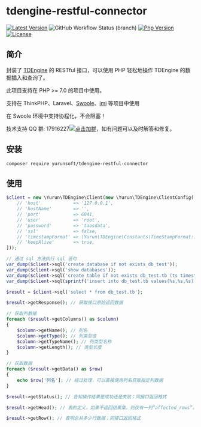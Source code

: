 # tdengine-restful-connector

[![Latest Version](https://poser.pugx.org/yurunsoft/tdengine-restful-connector/v/stable)](https://packagist.org/packages/yurunsoft/tdengine-restful-connector)
![GitHub Workflow Status (branch)](https://img.shields.io/github/workflow/status/Yurunsoft/tdengine-restful-connector/ci/master)
[![Php Version](https://img.shields.io/badge/php-%3E=7.0-brightgreen.svg)](https://secure.php.net/)
[![License](https://img.shields.io/github/license/Yurunsoft/tdengine-restful-connector.svg)](https://github.com/Yurunsoft/tdengine-restful-connector/blob/master/LICENSE)

## 简介

封装了 [TDEngine](https://github.com/taosdata/TDengine) 的 RESTful 接口，可以使用 PHP 轻松地操作 TDEngine 的数据插入和查询了。

此项目支持在 PHP >= 7.0 的项目中使用。

支持在 ThinkPHP、Laravel、[Swoole](https://github.com/swoole/swoole-src)、[imi](https://github.com/imiphp/imi) 等项目中使用

在 Swoole 环境中支持协程化，不会阻塞！

技术支持 QQ 群: 17916227[![点击加群](https://pub.idqqimg.com/wpa/images/group.png "点击加群")](https://jq.qq.com/?_wv=1027&k=5wXf4Zq)，如有问题可以及时解答和修复。

## 安装

`composer require yurunsoft/tdengine-restful-connector`

## 使用

```php
$client = new \Yurun\TDEngine\Client(new \Yurun\TDEngine\ClientConfig([
    // 'host'            => '127.0.0.1',
    // 'hostName'        => '',
    // 'port'            => 6041,
    // 'user'            => 'root',
    // 'password'        => 'taosdata',
    // 'ssl'             => false,
    // 'timestampFormat' => \Yurun\TDEngine\Constants\TimeStampFormat::LOCAL_STRING,
    // 'keepAlive'       => true,
]));

// 通过 sql 方法执行 sql 语句
var_dump($client->sql('create database if not exists db_test'));
var_dump($client->sql('show databases'));
var_dump($client->sql('create table if not exists db_test.tb (ts timestamp, temperature int, humidity float)'));
var_dump($client->sql(sprintf('insert into db_test.tb values(%s,%s,%s)', time() * 1000, mt_rand(), mt_rand() / mt_rand())));

$result = $client->sql('select * from db_test.tb');

$result->getResponse(); // 获取接口原始返回数据

// 获取列数据
foreach ($result->getColumns() as $column)
{
    $column->getName(); // 列名
    $column->getType(); // 列类型值
    $column->getTypeName(); // 列类型名称
    $column->getLength(); // 类型长度
}

// 获取数据
foreach ($result->getData() as $row)
{
    echo $row['列名']; // 经过处理，可以直接使用列名获取指定列数据
}

$result->getStatus(); // 告知操作结果是成功还是失败；同接口返回格式

$result->getHead(); // 表的定义，如果不返回结果集，则仅有一列“affected_rows”。（从 2.0.17 版本开始，建议不要依赖 head 返回值来判断数据列类型，而推荐使用 column_meta。在未来版本中，有可能会从返回值中去掉 head 这一项。）；同接口返回格式

$result->getRow(); // 表明总共多少行数据；同接口返回格式
```
